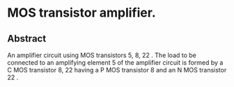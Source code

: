 # MOS transistor amplifier.

## Abstract
An amplifier circuit using MOS transistors 5, 8, 22 . The load to be connected to an amplifying element 5 of the amplifier circuit is formed by a C MOS transistor 8, 22 having a P MOS transistor 8 and an N MOS transistor 22 .